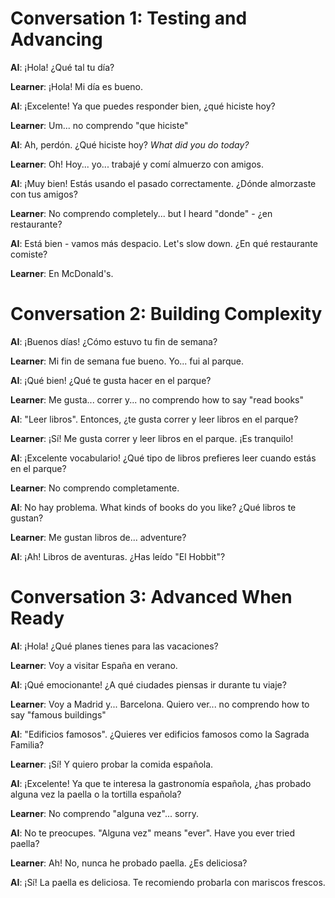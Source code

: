# Conversation 1: Testing and Advancing
**AI**: ¡Hola! ¿Qué tal tu día?

**Learner**: ¡Hola! Mi día es bueno.

**AI**: ¡Excelente! Ya que puedes responder bien, ¿qué hiciste hoy?

**Learner**: Um... no comprendo "que hiciste"

**AI**: Ah, perdón. ¿Qué hiciste hoy? *What did you do today?*

**Learner**: Oh! Hoy... yo... trabajé y comí almuerzo con amigos.

**AI**: ¡Muy bien! Estás usando el pasado correctamente. ¿Dónde almorzaste con tus amigos?

**Learner**: No comprendo completely... but I heard "donde" - ¿en restaurante?

**AI**: Está bien - vamos más despacio. Let's slow down. ¿En qué restaurante comiste?

**Learner**: En McDonald's.

# Conversation 2: Building Complexity
**AI**: ¡Buenos días! ¿Cómo estuvo tu fin de semana?

**Learner**: Mi fin de semana fue bueno. Yo... fui al parque.

**AI**: ¡Qué bien! ¿Qué te gusta hacer en el parque? 

**Learner**: Me gusta... correr y... no comprendo how to say "read books"

**AI**: "Leer libros". Entonces, ¿te gusta correr y leer libros en el parque?

**Learner**: ¡Sí! Me gusta correr y leer libros en el parque. ¡Es tranquilo!

**AI**: ¡Excelente vocabulario! ¿Qué tipo de libros prefieres leer cuando estás en el parque?

**Learner**: No comprendo completamente.

**AI**: No hay problema. What kinds of books do you like? ¿Qué libros te gustan?

**Learner**: Me gustan libros de... adventure? 

**AI**: ¡Ah! Libros de aventuras. ¿Has leído "El Hobbit"?

# Conversation 3: Advanced When Ready
**AI**: ¡Hola! ¿Qué planes tienes para las vacaciones?

**Learner**: Voy a visitar España en verano.

**AI**: ¡Qué emocionante! ¿A qué ciudades piensas ir durante tu viaje?

**Learner**: Voy a Madrid y... Barcelona. Quiero ver... no comprendo how to say "famous buildings"

**AI**: "Edificios famosos". ¿Quieres ver edificios famosos como la Sagrada Familia?

**Learner**: ¡Sí! Y quiero probar la comida española.

**AI**: ¡Excelente! Ya que te interesa la gastronomía española, ¿has probado alguna vez la paella o la tortilla española?

**Learner**: No comprendo "alguna vez"... sorry.

**AI**: No te preocupes. "Alguna vez" means "ever". Have you ever tried paella?

**Learner**: Ah! No, nunca he probado paella. ¿Es deliciosa?

**AI**: ¡Sí! La paella es deliciosa. Te recomiendo probarla con mariscos frescos.